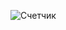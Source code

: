 ![Счетчик](https://user-images.githubusercontent.com/109609406/213873144-00ae9930-9856-41eb-a7f5-3a39ecdd90e9.jpg)
